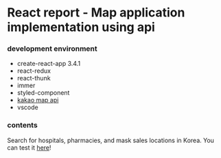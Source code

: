 # React report - Map application implementation using api

### development environment

- create-react-app 3.4.1
- react-redux
- react-thunk
- immer
- styled-component
- [kakao map api](https://apis.map.kakao.com/)
- vscode <br>

### contents

Search for hospitals, pharmacies, and mask sales locations in Korea.
You can test it [here](https://bomi94436.github.io/react-map/)!
